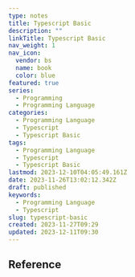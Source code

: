 ```yaml
---
type: notes
title: Typescript Basic
description: ""
linkTitle: Typescript Basic
nav_weight: 1
nav_icon:
  vendor: bs
  name: book
  color: blue
featured: true
series:
  - Programming
  - Programming Language
categories:
  - Programming Language
  - Typescript
  - Typescript Basic
tags:
  - Programming Language
  - Typescript
  - Typescript Basic
lastmod: 2023-12-10T04:05:49.161Z
date: 2023-11-26T13:02:12.342Z
draft: published
keywords:
  - Programming Language
  - Typescript
slug: typescript-basic
created: 2023-11-27T09:29
updated: 2023-12-11T09:30
---
```


## Reference
